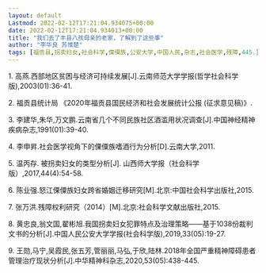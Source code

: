 ```yaml
---
layout: default
Lastmod: 2022-02-12T17:21:04.934075+00:00
date: 2022-02-12T17:21:04.934013+00:00
title: "我们去了丰县八孩母亲的老家，了解到了这些事"
author: "李华良 苏惟楚"
tags: [福贡县,拐卖妇女,社会科学,傈僳族,公安大学,中国人民,杂志,社会医学,残障,445.]
---
```


1\. 高燕.西部地区贫困与经济可持续发展\[J\].云南师范大学学报(哲学社会科学版),2003(01):36-41.

2. 福贡县统计局 《2020年福贡县国民经济和社会发展统计公报 (征求意见稿)》.

3. 李建华,朱华,万文鹏.云南省几个不同民族社区酒滥用状况调查\[J\].中国神经精神疾病杂志,1991(01):39-40.

4. 李申昇.社会医学视角下的傈僳族嗜酒行为分析\[D\].云南大学,2011.

5. 温丙存. 被拐卖妇女的类型分析\[J\]. 山西师大学报（社会科学版）,2017,44(4):54-58.

6\. 陈业强.怒江傈僳族妇女跨省婚姻迁移研究\[M\].北京:中国社会科学出版社,2015.  

7. 张万洪.残障权利研究（2014）\[M\].北京:社会科学文献出版社,2015.  

8. 黄忠良,翁文国,翟彬旭.我国拐卖妇女犯罪特点及治理策略——基于1038份裁判文书的分析\[J\].中国人民公安大学学报(社会科学版),2019,33(05):19-27.  

9. 王勋,马宁,吴霞民,张五芳,管丽丽,马弘,于欣,陆林.2018年全国严重精神障碍患者管理治疗现状分析\[J\].中华精神科杂志,2020,53(05):438-445.


